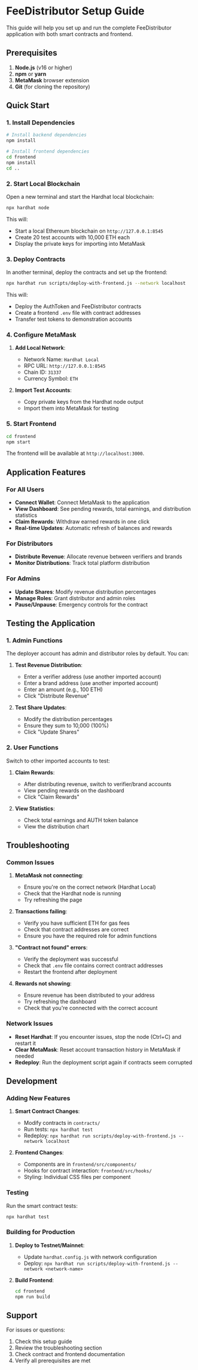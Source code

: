 # FeeDistributor Setup Guide

This guide will help you set up and run the complete FeeDistributor application with both smart contracts and frontend.

## Prerequisites

1. **Node.js** (v16 or higher)
2. **npm** or **yarn**
3. **MetaMask** browser extension
4. **Git** (for cloning the repository)

## Quick Start

### 1. Install Dependencies

```bash
# Install backend dependencies
npm install

# Install frontend dependencies
cd frontend
npm install
cd ..
```

### 2. Start Local Blockchain

Open a new terminal and start the Hardhat local blockchain:

```bash
npx hardhat node
```

This will:
- Start a local Ethereum blockchain on `http://127.0.0.1:8545`
- Create 20 test accounts with 10,000 ETH each
- Display the private keys for importing into MetaMask

### 3. Deploy Contracts

In another terminal, deploy the contracts and set up the frontend:

```bash
npx hardhat run scripts/deploy-with-frontend.js --network localhost
```

This will:
- Deploy the AuthToken and FeeDistributor contracts
- Create a frontend `.env` file with contract addresses
- Transfer test tokens to demonstration accounts

### 4. Configure MetaMask

1. **Add Local Network**:
   - Network Name: `Hardhat Local`
   - RPC URL: `http://127.0.0.1:8545`
   - Chain ID: `31337`
   - Currency Symbol: `ETH`

2. **Import Test Accounts**:
   - Copy private keys from the Hardhat node output
   - Import them into MetaMask for testing

### 5. Start Frontend

```bash
cd frontend
npm start
```

The frontend will be available at `http://localhost:3000`.

## Application Features

### For All Users
- **Connect Wallet**: Connect MetaMask to the application
- **View Dashboard**: See pending rewards, total earnings, and distribution statistics
- **Claim Rewards**: Withdraw earned rewards in one click
- **Real-time Updates**: Automatic refresh of balances and rewards

### For Distributors
- **Distribute Revenue**: Allocate revenue between verifiers and brands
- **Monitor Distributions**: Track total platform distribution

### For Admins
- **Update Shares**: Modify revenue distribution percentages
- **Manage Roles**: Grant distributor and admin roles
- **Pause/Unpause**: Emergency controls for the contract

## Testing the Application

### 1. Admin Functions

The deployer account has admin and distributor roles by default. You can:

1. **Test Revenue Distribution**:
   - Enter a verifier address (use another imported account)
   - Enter a brand address (use another imported account)
   - Enter an amount (e.g., 100 ETH)
   - Click "Distribute Revenue"

2. **Test Share Updates**:
   - Modify the distribution percentages
   - Ensure they sum to 10,000 (100%)
   - Click "Update Shares"

### 2. User Functions

Switch to other imported accounts to test:

1. **Claim Rewards**:
   - After distributing revenue, switch to verifier/brand accounts
   - View pending rewards on the dashboard
   - Click "Claim Rewards"

2. **View Statistics**:
   - Check total earnings and AUTH token balance
   - View the distribution chart

## Troubleshooting

### Common Issues

1. **MetaMask not connecting**:
   - Ensure you're on the correct network (Hardhat Local)
   - Check that the Hardhat node is running
   - Try refreshing the page

2. **Transactions failing**:
   - Verify you have sufficient ETH for gas fees
   - Check that contract addresses are correct
   - Ensure you have the required role for admin functions

3. **"Contract not found" errors**:
   - Verify the deployment was successful
   - Check that `.env` file contains correct contract addresses
   - Restart the frontend after deployment

4. **Rewards not showing**:
   - Ensure revenue has been distributed to your address
   - Try refreshing the dashboard
   - Check that you're connected with the correct account

### Network Issues

- **Reset Hardhat**: If you encounter issues, stop the node (Ctrl+C) and restart it
- **Clear MetaMask**: Reset account transaction history in MetaMask if needed
- **Redeploy**: Run the deployment script again if contracts seem corrupted

## Development

### Adding New Features

1. **Smart Contract Changes**:
   - Modify contracts in `contracts/`
   - Run tests: `npx hardhat test`
   - Redeploy: `npx hardhat run scripts/deploy-with-frontend.js --network localhost`

2. **Frontend Changes**:
   - Components are in `frontend/src/components/`
   - Hooks for contract interaction: `frontend/src/hooks/`
   - Styling: Individual CSS files per component

### Testing

Run the smart contract tests:
```bash
npx hardhat test
```

### Building for Production

1. **Deploy to Testnet/Mainnet**:
   - Update `hardhat.config.js` with network configuration
   - Deploy: `npx hardhat run scripts/deploy-with-frontend.js --network <network-name>`

2. **Build Frontend**:
   ```bash
   cd frontend
   npm run build
   ```

## Support

For issues or questions:
1. Check this setup guide
2. Review the troubleshooting section
3. Check contract and frontend documentation
4. Verify all prerequisites are met
